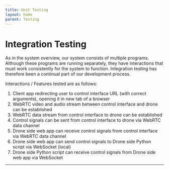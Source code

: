 ```yaml
---
title: Unit Testing
layout: home
parent: Testing
---
```

# Integration Testing
  
As in the system overview, our system consists of multiple programs. Although these programs are running separately, they have interactions that must work consistently for the system to function. Integration testing has therefore been a continual part of our development process.  
  
Interactions / Features tested are as follows:  
1. Client app redirecting user to control interface URL (with correct arguments), opening it in new tab of a browser  
2. WebRTC video and audio stream between control interface and drone can be established  
3. WebRTC data stream from control interface to drone can be established  
4. Control signals can be sent from control interface to drone via WebRTC data channel  
5. Drone side web app can receive control signals from control interface via WebRTC data channel  
6. Drone side web app can send control signals to Drone side Python script via WebSocket (local)  
7. Drone side Python script can receive control signals from Drone side web app via WebSocket


----

[Just the Docs]: https://just-the-docs.github.io/just-the-docs/
[GitHub Pages]: https://docs.github.com/en/pages
[README]: https://github.com/just-the-docs/just-the-docs-template/blob/main/README.md
[Jekyll]: https://jekyllrb.com
[GitHub Pages / Actions workflow]: https://github.blog/changelog/2022-07-27-github-pages-custom-github-actions-workflows-beta/
[use this template]: https://github.com/just-the-docs/just-the-docs-template/generate

